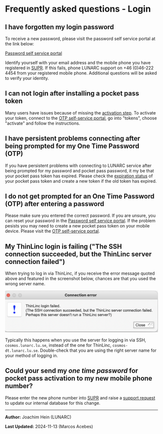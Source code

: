 # Frequently asked questions - Login

## I have forgotten my login password

To receive a new password, please visit the password self service portal at the link below:

[Password self service portal](https://phenix3.lunarc.lu.se/pss)

Identify yourself with your email address and the mobile phone you have registered in [SUPR](https://supr.naiss.se/person/). If this fails, phone LUNARC support on +46 (0)46-222 4454 from your registered mobile phone. Additional questions will be asked to verify your identity.

## I can not login after installing a pocket pass token

Many users have issues because of missing the [activation step](https://lunarc-documentation.readthedocs.io/en/latest/getting_started/authenticator_howto/#step-5-important-last-step-activate-your-token).  To activate your token, connect to the [OTP self-service portal](https://lunarc-documentation.readthedocs.io/en/latest/getting_started/authenticator_howto/#step-2-accessing-the-self-service-portal), go into "tokens", choose "activate" and follow the instructions.

## I have persistent problems connecting after being prompted for my One Time Password (OTP)

If you have persistent problems with connecting to LUNARC service after being prompted for my password and pocket pass password, it my be that your pocket pass token has expired.  Please check the [expiration status](https://lunarc-documentation.readthedocs.io/en/latest/getting_started/authenticator_howto/#checking-the-validity-of-your-token) of your pocket pass token and create a new token if the old token has expired.

## I do not get prompted for an One Time Password (OTP) after entering a password
Please make sure you entered the correct password.  If you are unsure, you can reset your password in the [Password self service portal](https://phenix3.lunarc.lu.se/pss).  If the problem pesists you may need to create a new pocket pass token on your mobile device.  Please visit the [OTP self-service portal](https://lunarc-documentation.readthedocs.io/en/latest/getting_started/authenticator_howto/#step-2-accessing-the-self-service-portal).

## My ThinLinc login is failing ("The SSH connection succeeded, but the ThinLinc server connection failed")

When trying to log in via ThinLinc, if you receive the error message quoted above and featured in the screenshot below, chances are that you used the wrong server name.

![Wrong server error](../../images/thinlinc-error-server.png "ThinLinc Login Failed")

Typically this happens when you use the server for logging in via SSH, `cosmos.lunarc.lu.se`, instead of the one for ThinLinc, `cosmos-dt.lunarc.lu.se`. Double-check that you are using the right server name for your method of logging in.

## Could your send my *one time password* for pocket pass activation to my new mobile phone number?

Please enter the new phone number into [SUPR](https://supr.naiss.se/person/) and raise a [support request](https://supr.naiss.se/support/?problem_type=accessing&centre_resource=c5&summary=Update+my+contact+information) to update our internal database for this change.

---

**Author:**
Joachim Hein (LUNARC)

**Last Updated:**
2024-11-13 (Marcos Acebes)
